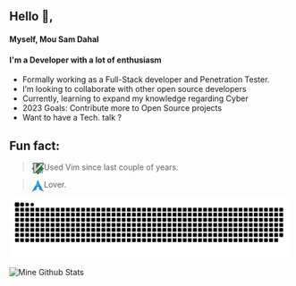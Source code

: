 ## Hello 👋,

#### Myself, Mou Sam Dahal 

#### I'm a Developer with a lot of enthusiasm
- Formally working as a Full-Stack developer and Penetration Tester.
- I’m looking to collaborate with other open source developers
- Currently, learning to expand my knowledge regarding Cyber
- 2023 Goals: Contribute more to Open Source projects
- Want to have a Tech. talk ?

## Fun fact:
> Used <img align="left" alt="Vim" width="22px" src="https://raw.githubusercontent.com/github/explore/80688e429a7d4ef2fca1e82350fe8e3517d3494d/topics/vim/vim.png" /> Vim since last couple of years.  

> <img align="left" alt="Arch" width="22px" src="https://raw.githubusercontent.com/github/explore/7b8474be525e3f210d3c8d60a32beca4bfc2895b/topics/archlinux/archlinux.png"> Lover.


<!-- Snek -->   
<a href="https://gitstar-ranking.com/leodahal4" title="Snek 🐍"><img width="500" src="https://raw.githubusercontent.com/Lissy93/Lissy93/master/assets/github-snake.svg" /></a>


<img align="left" alt="Mine Github Stats" src="https://github-readme-stats-git-masterrstaa-rickstaa.vercel.app/api?username=leodahal4&show_icons=true&hide_border=false&count_private=true" />

